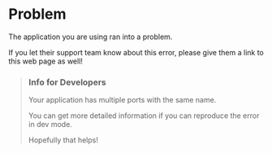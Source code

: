 # Problem

The application you are using ran into a problem.

If you let their support team know about this error, please give them a link to this web page as well!


> ### Info for Developers
>
> Your application has multiple ports with the same name.
>
> You can get more detailed information if you can reproduce the error in dev mode.
>
> Hopefully that helps!

